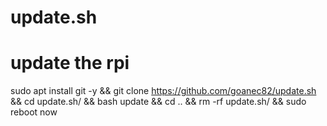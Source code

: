 # update.sh
# update the rpi
sudo apt install git -y && git clone https://github.com/goanec82/update.sh && cd update.sh/ && bash update && cd .. && rm -rf update.sh/ && sudo reboot now

